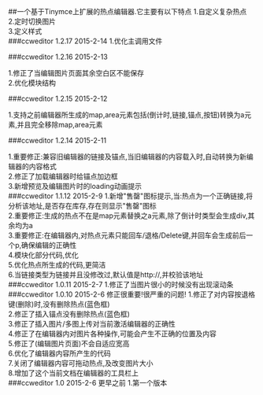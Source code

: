 
##一个基于Tinymce上扩展的热点编辑器.它主要有以下特点
1.自定义复杂热点    
2.定时切换图片    
3.定义样式    
###ccweditor 1.2.17 2015-2-14
1.优化主调用文件

###ccweditor 1.2.16 2015-2-13

1.修正了当编辑图片页面其余空白区不能保存    
2.优化模块结构    


###ccweditor 1.2.15 2015-2-12

1.支持之前编辑器所生成的map,area元素包括(倒计时,链接,锚点,按钮)转换为a元素,并且完全移除map,area元素    

###ccweditor 1.2.14 2015-2-11

1.重要修正:兼容旧编辑器的链接及锚点,当旧编辑器的内容载入时,自动转换为新编辑器的内容格式    
2.修正了加载编辑器时给锚点加边框    
3.新增预览及编辑图片时的loading动画提示    
###ccweditor 1.1.12 2015-2-9
1.新增"售罄"图标提示,当:热点为一个正确链接,将分析该地址,是否存在库存,存在则显示"售罄"图标    
2.重要修正:生成的热点不在是map元素替换之a元素,除了倒计时类型会生成div,其余均为a    
3.重要修正:在编辑器内,对热点元素只能回车/退格/Delete键,并回车会生成前后一个p,确保编辑的正确性    
4.模块化部分代码,优化    
5.优化热点所生成的代码,更简洁    
6.当链接类型为链接并且没修改过,默认值是http://,并校验该地址    
###ccweditor 1.0.11 2015-2-7
1.修正了当图片很小的时候没有出现滚动条
###ccweditor 1.0.10 2015-2-6 修正很重要!很严重的问题!
1.修正了对内容按退格键(删除)时,没有删除热点(蓝色框)    
2.修正了插入锚点没有删除热点(蓝色框)    
3.修正了插入图片/多图上传对当前激活编辑器的正确性    
4.修正了在编辑器内对图片各种操作,可能会产生不正确的位置及内容    
5.修正了(编辑图片页面)不会自适应宽高    
6.优化了编辑器内容所产生的代码    
7.关闭了编辑器内容可拖动热点,及改变图片大小    
8.增加了这个当前文档在编辑器的工具栏上    
###ccweditor 1.0 2015-2-6 更早之前
1.第一个版本    
